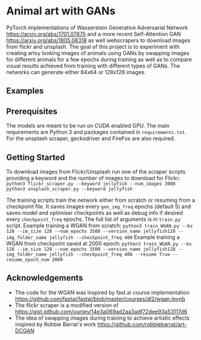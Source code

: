 # Animal art with GANs
PyTorch implementations of Wasserstein Generative Adversarial Network https://arxiv.org/abs/1701.07875
and a more recent Self-Attention GAN https://arxiv.org/abs/1805.08318 as well webscrapers to download images from flickr and unsplash.
The goal of this project is to experiment with creating artsy looking images of animals using GANs by swapping images for different animals for a few epochs during training as well as to compare visual results achieved from training with different types of GANs.
The networks can generate either 64x64 or 128x128 images.

## Examples

## Prerequisites
The models are meant to be run on CUDA enabled GPU.
The main requirements are Python 3 and packages contained in `requirements.txt`.
For the unsplash scraper, geckodriver and FireFox are also required.

## Getting Started
To download images from Flickr/Unsplash run one of the scraper scripts providing a keyword and the number of images to download for Flickr:
`python3 flickr_scraper.py --keyword jellyfish --num_images 3000`
`python3 unsplash_scraper.py --keyword jellyfish`

The training scripts train the network either from scratch or resuming from a checkpoint file.
It saves images every `gen_img_freq` epochs (default 5) and saves model and optimiser checkpoints as well as debug info if desired every
`checkpoint_freq` epochs. The full list of arguments is in `train.py` script. Example training a WGAN from scratch:
`python3 train_WGAN.py --bs 128 --im_size 128 --num_epochs 3500 --version_name jellyfish128 --img_folder_name jellyfish --checkpoint_freq 400`
Example training a WGAN from checkpoint saved at 2000 epoch:
`python3 train_WGAN.py --bs 128 --im_size 128 --num_epochs 3500 --version_name jellyfish128 --img_folder_name jellyfish --checkpoint_freq 400 --resume True --resume_epoch_num 2000`

## Acknowledgements
- The code for the WGAN was inspired by fast.ai course implementation https://github.com/fastai/fastai/blob/master/courses/dl2/wgan.ipynb
- The flickr scraper is a modified version of https://gist.github.com/yunjey/14e3a069ad2aa3adf72dee93a53117d6
- The idea of swapping images during training to achieve artistic effects inspired by Robbie Barrat's work https://github.com/robbiebarrat/art-DCGAN
